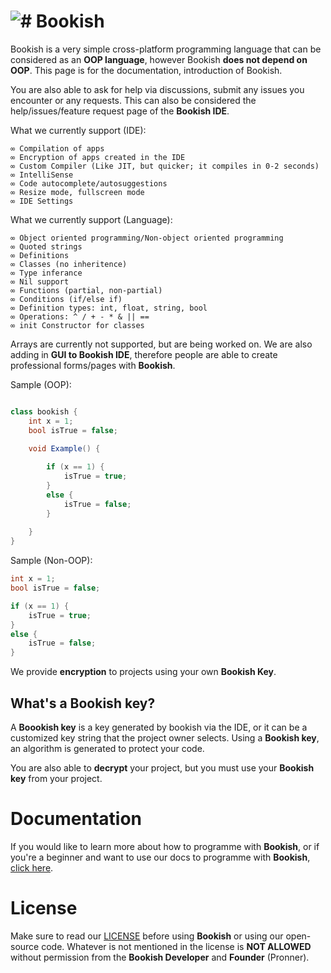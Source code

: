 # <img src="https://media.discordapp.net/attachments/916226674071339010/1033365399485562950/Bookish.png?width=30&height=30" alt="#"> Bookish
Bookish is a very simple cross-platform programming language that can be considered as an **OOP language**, however Bookish **does not depend on OOP**. This page is for the documentation, introduction of Bookish.

You are also able to ask for help via discussions, submit any issues you encounter or any requests. This can also be considered the help/issues/feature request page of the **Bookish IDE**.

What we currently support (IDE):
```
∞ Compilation of apps
∞ Encryption of apps created in the IDE
∞ Custom Compiler (Like JIT, but quicker; it compiles in 0-2 seconds)
∞ IntelliSense
∞ Code autocomplete/autosuggestions
∞ Resize mode, fullscreen mode
∞ IDE Settings
```

What we currently support (Language):
```
∞ Object oriented programming/Non-object oriented programming
∞ Quoted strings
∞ Definitions
∞ Classes (no inheritence)
∞ Type inferance
∞ Nil support
∞ Functions (partial, non-partial)
∞ Conditions (if/else if)
∞ Definition types: int, float, string, bool
∞ Operations: ^ / + - * & || == 
∞ init Constructor for classes
```

Arrays are currently not supported, but are being worked on.
We are also adding in **GUI to Bookish IDE**, therefore people are able to create professional forms/pages with **Bookish**.

Sample (OOP):
```cs

class bookish { 
    int x = 1;
    bool isTrue = false;

    void Example() {
        
        if (x == 1) {
            isTrue = true;
        }
        else {
            isTrue = false;
        }
        
    }
}            
```

Sample (Non-OOP):
```cs
int x = 1;
bool isTrue = false;

if (x == 1) {
    isTrue = true;
}
else {
    isTrue = false;
}
```

We provide **encryption** to projects using your own **Bookish Key**.

## What's a Bookish key?

A **Boookish key** is a key generated by bookish via the IDE, or it can be a customized key string that the project owner selects. Using a **Bookish key**, an algorithm is generated to protect your code.

You are also able to **decrypt** your project, but you must use your **Bookish key** from your project.

# Documentation

If you would like to learn more about how to programme with **Bookish**, or if you're a beginner and want to use our docs to programme with **Bookish**, [click here](https://github.com/Pronner/Bookish).

# License

Make sure to read our [LICENSE](https://github.com/Pronner/Bookish/blob/main/LICENSE.md) before using **Bookish** or using our open-source code. Whatever is not mentioned in the license is **NOT ALLOWED** without permission from the **Bookish Developer** and **Founder** (Pronner).
